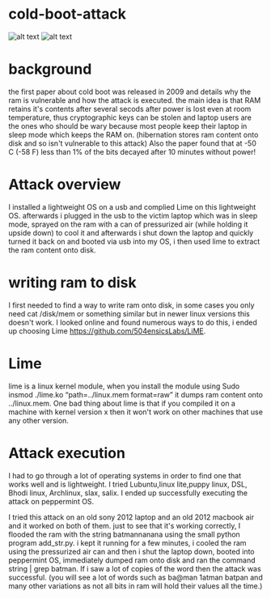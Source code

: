 # cold-boot-attack

![alt text](https://raw.githubusercontent.com/TamerMograbi/cold-boot-attack/master/cold_ram.png)
![alt text](https://raw.githubusercontent.com/TamerMograbi/cold-boot-attack/master/cold_ram_can.png)

# background
the first paper about cold boot was released in 2009 and details why the ram is vulnerable
and how the attack is executed. the main idea is that RAM retains it's contents after several
secods after power is lost even at room temperature, thus cryptographic keys can be stolen and
laptop users are the ones who should be wary because most people keep their laptop
in sleep mode which keeps the RAM on. (hibernation stores ram content onto disk and so isn't vulnerable
to this attack)
Also the paper found that at -50 C (-58 F) less than 1% of the bits decayed after 10 minutes without power!

# Attack overview
I installed a lightweight OS on a usb and complied Lime on this lightweight OS.
afterwards i plugged in the usb to the victim laptop which was in sleep mode,
sprayed on the ram with a can of pressurized air (while holding it upside down) to cool it
and afterwards i shut down the laptop and quickly turned it back on and booted via usb
into my OS, i then used lime to extract the ram content onto disk.

# writing ram to disk
I first needed to find a way to write ram onto disk, in some cases you only need cat /disk/mem
or something similar but in newer linux versions this doesn't work. I looked online and found numerous ways
to do this, i ended up choosing Lime https://github.com/504ensicsLabs/LiME.

# Lime
lime is a linux kernel module, when you install the module using Sudo insmod ./lime.ko “path=../linux.mem format=raw”
it dumps ram content onto ../linux.mem. One bad thing about lime is that if you
compiled it on a machine with kernel version x then it won't work on other machines
that use any other version.

# Attack execution
I had to go through a lot of operating systems in order to find one that works well and is lightweight.
I tried Lubuntu,linux lite,puppy linux, DSL, Bhodi linux, Archlinux, slax, salix.
I ended up successfully executing the attack on peppermint OS.

I tried this attack on an old sony 2012 laptop and an old 2012 macbook air and it worked on
both of them. just to see that it's working correctly, I flooded the ram with the string batmannanana
using the small python program add_str.py. i kept it running for a few minutes, i cooled the ram using the pressurized air can and then i shut the laptop down,
booted into peppermint OS, immediately dumped ram onto disk and ran the command string <ram dump file> | grep batman.
If i saw a lot of copies of the word then the attack was successful. (you will see a lot of words such as ba@man 1atman batpan
and many other variations as not all bits in ram will hold their values all the time.)
